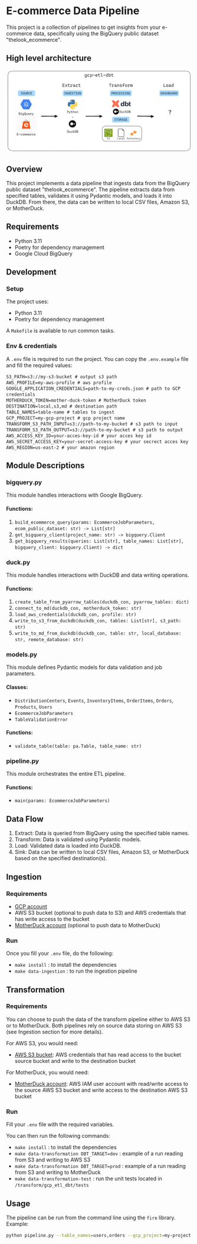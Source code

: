 # E-commerce Data Pipeline

This project is a collection of pipelines to get insights from your e-commerce data, specifically using the BigQuery public dataset "thelook_ecommerce".

## High level architecture
![High level architecture](pipeline.png)

## Overview

This project implements a data pipeline that ingests data from the BigQuery public dataset "thelook_ecommerce". The pipeline extracts data from specified tables, validates it using Pydantic models, and loads it into DuckDB. From there, the data can be written to local CSV files, Amazon S3, or MotherDuck.

## Requirements

- Python 3.11
- Poetry for dependency management
- Google Cloud BigQuery

## Development

### Setup

The project uses:
* Python 3.11
* Poetry for dependency management

A `Makefile` is available to run common tasks.

### Env & credentials

A `.env` file is required to run the project. You can copy the `.env.example` file and fill the required values:

```
S3_PATH=s3://my-s3-bucket # output s3 path
AWS_PROFILE=my-aws-profile # aws profile
GOOGLE_APPLICATION_CREDENTIALS=path-to-my-creds.json # path to GCP credentials
MOTHERDUCK_TOKEN=mother-duck-token # MotherDuck token
DESTINATION=local,s3,md # destination path
TABLE_NAMES=table-name # tables to ingest
GCP_PROJECT=my-gcp-project # gcp project name
TRANSFORM_S3_PATH_INPUT=s3://path-to-my-bucket # s3 path to input
TRANSFORM_S3_PATH_OUTPUT=s3://path-to-my-bucket # s3 path to output
AWS_ACCESS_KEY_ID=your-acces-key-id # your acces key id
AWS_SECRET_ACCESS_KEY=your-secret-access-key # your secrect acces key
AWS_REGION=us-east-2 # your amazon region
```

## Module Descriptions

### bigquery.py

This module handles interactions with Google BigQuery.

#### Functions:

1. `build_ecommerce_query(params: EcommerceJobParameters, ecom_public_dataset: str) -> List[str]`
2. `get_bigquery_client(project_name: str) -> bigquery.Client`
3. `get_bigquery_results(queries: List[str], table_names: List[str], bigquery_client: bigquery.Client) -> dict`

### duck.py

This module handles interactions with DuckDB and data writing operations.

#### Functions:

1. `create_table_from_pyarrow_tables(duckdb_con, pyarrow_tables: dict)`
2. `connect_to_md(duckdb_con, motherduck_token: str)`
3. `load_aws_credentials(duckdb_con, profile: str)`
4. `write_to_s3_from_duckdb(duckdb_con, tables: List[str], s3_path: str)`
5. `write_to_md_from_duckdb(duckdb_con, table: str, local_database: str, remote_database: str)`

### models.py

This module defines Pydantic models for data validation and job parameters.

#### Classes:

- `DistributionCenters`, `Events`, `InventoryItems`, `OrderItems`, `Orders`, `Products`, `Users`
- `EcommerceJobParameters`
- `TableValidationError`

#### Functions:

- `validate_table(table: pa.Table, table_name: str)`

### pipeline.py

This module orchestrates the entire ETL pipeline.

#### Functions:

- `main(params: EcommerceJobParameters)`

## Data Flow

1. Extract: Data is queried from BigQuery using the specified table names.
2. Transform: Data is validated using Pydantic models.
3. Load: Validated data is loaded into DuckDB.
4. Sink: Data can be written to local CSV files, Amazon S3, or MotherDuck based on the specified destination(s).

## Ingestion

### Requirements

- [GCP account](https://console.cloud.google.com/)
- AWS S3 bucket (optional to push data to S3) and AWS credentials that has write access to the bucket
- [MotherDuck account](https://app.motherduck.com/) (optional to push data to MotherDuck)

### Run

Once you fill your `.env` file, do the following:
* `make install` : to install the dependencies
* `make data-ingestion` : to run the ingestion pipeline

## Transformation

### Requirements

You can choose to push the data of the transform pipeline either to AWS S3 or to MotherDuck. Both pipelines rely on source data storing on AWS S3 (see Ingestion section for more details).

For AWS S3, you would need:
- [AWS S3 bucket](https://aws.amazon.com/s3/): AWS credentials that has read access to the bucket source bucket and write to the destination bucket

For MotherDuck, you would need:
- [MotherDuck account](https://app.motherduck.com/): AWS IAM user account with read/write access to the source AWS S3 bucket and write access to the destination AWS S3 bucket

### Run

Fill your `.env` file with the required variables.

You can then run the following commands:
* `make install` : to install the dependencies
* `make data-transformation DBT_TARGET=dev` : example of a run reading from S3 and writing to AWS S3  
* `make data-transformation DBT_TARGET=prod` : example of a run reading from S3 and writing to MotherDuck
* `make data-transformation-test` : run the unit tests located in `/transform/gcp_etl_dbt/tests`

## Usage

The pipeline can be run from the command line using the `fire` library. Example:

```bash
python pipeline.py --table_names=users,orders --gcp_project=my-project --destination=local,s3 --s3_path=s3://my-bucket/data --aws_profile=default
